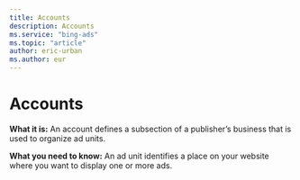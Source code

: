 ```yaml
---
title: Accounts
description: Accounts
ms.service: "bing-ads"
ms.topic: "article"
author: eric-urban
ms.author: eur
---
```


# Accounts

**What it is:**  An account defines a subsection of a publisher’s business that is used to organize ad units.

**What you need to know:**  An ad unit identifies a place on your website where you want to display one or more ads.


